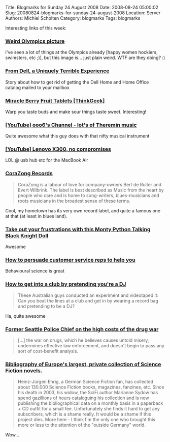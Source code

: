 Title: Blogmarks for Sunday 24 August 2008
Date: 2008-08-24 05:00:02
Slug: 20080824-blogmarks-for-sunday-24-august-2008
Location: Server
Authors: Michiel Scholten
Category: blogmarks
Tags: blogmarks

<p>Interesting links of this week:</p>
<h3><a href="http://www.caledosphere.com/?p=4916">Weird Olympics picture</a></h3>
<p>I've seen a lot of things at the Olympics already [happy women hockiers, swimsters, etc ;)], but this image is... just plain weird. WTF are they doing? :)</p>
<h3><a href="http://changelog.complete.org/posts/741-From-Dell,-a-Uniquely-Terrible-Experience.html">From Dell, a Uniquely Terrible Experience</a></h3>
<p>Story about how to get rid of getting the Dell Home and Home Office catalog mailed to your mailbox</p>
<h3><a href="http://www.thinkgeek.com/caffeine/candy/ab3f/?cpg=ab">Miracle Berry Fruit Tablets [ThinkGeek]</a></h3>
<p>Warp you taste buds and make sour things taste sweet. Interesting!</p>
<h3><a href="http://www.youtube.com/profile?user=ooo6&amp;feature=iv">[YouTube] ooo6's Channel - lot's of Theremin music</a></h3>
<p>Quite awesome what this guy does with that nifty musical instrument</p>
<h3><a href="http://www.youtube.com/watch?v=_hnOCUkbix0">[YouTube] Lenovo X300, no compromises</a></h3>
<p>LOL @ usb hub etc for the MacBook Air</p>
<h3><a href="http://www.corazong.com/">CoraZong Records</a></h3>
<blockquote><p>CoraZong is a labour of love for company-owners Bert de Ruiter and Evert Wilbrink. The label is best described as Music from the heart by people who care and is home to song-writers, blues-musicians and roots musicians in the broadest sense of these terms.</p></blockquote></p>

<p>Cool, my hometown has its very own record label, and quite a famous one at that (at least in blues land).</p>
<h3><a href="http://www.computergear.com/monty-python-talking-black-knight-doll-plush.html">Take out your frustrations with this Monty Python Talking Black Knight Doll</a></h3>
<p>Awesome</p>
<h3><a href="http://www.boingboing.net/2008/08/15/how-to-persuade-cust.html">How to persuade customer service reps to help you</a></h3>
<p>Behavioural science is great</p>
<h3><a href="http://www.boingboing.net/2008/08/15/how-to-get-into-a-cl.html">How to get into a club by pretending you're a DJ</a></h3>
<blockquote><p>These Australian guys conducted an experiment and videotaped it: Can you beat the lines at a club and get in by wearing a record bag and pretending to be a DJ?</p></blockquote>

<p>Ha, quite awesome</p>
<h3><a href="http://www.boingboing.net/2008/08/15/former-seattle-polic.html">Former Seattle Police Chief on the high costs of the drug war</a></h3>
<blockquote><p>[...] the war on drugs, which he believes causes untold misery, undermines effective law enforcement, and doesn't begin to pass any sort of cost-benefit analysis.</blockquote></p>
<h3><a href="http://www.boingboing.net/2008/08/15/bibliography-of-euro.html">Bibliography of Europe's largest, private collection of Science Fiction novels.</a></h3>
<blockquote>Heinz-J&uuml;rgen Ehrig, a German Science Fiction fan, has collected about 130.000 Science Fiction books, magazines, fanzines, etc. Since his death in 2003, his widow, the SciFi author Marianne Sydow has spend gazillions of hours cataloguing his collection and is now publishing the bibliographical data on a monthly basis in a paperback + CD outfit for a small fee. Unfortunately she finds it hard to get any subscribers, which is a shame really. It would be a shame if this project dies. More here - I think I'm the only one who brought this more or less to the attention of the "outside Germany" world.</p></blockquote>

<p>Wow...</p>
